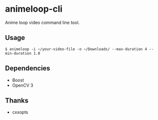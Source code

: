# animeloop-cli
Anime loop video command line tool.

## Usage

```Shell
$ animeloop -i ~/your-video-file -o ~/Downloads/ --max-duration 4 --min-duration 1.0
```

## Dependencies

* Boost
* OpenCV 3

## Thanks

* cxxopts